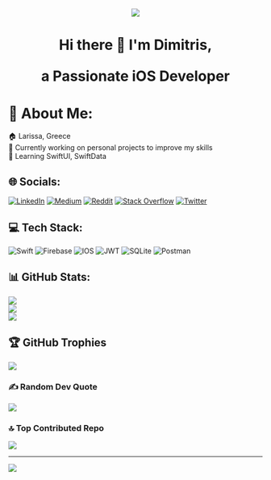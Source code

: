 <h1 align="center">
 <img src="https://www.linkpicture.com/q/WWDC-Wallpaper-9-by-YTECHB.png" />
</h1>

<H1 align="center">
  <b>Hi there 👋 I'm Dimitris,</b>
</p>

<p align="center">
  a Passionate iOS Developer
</p>


# 💫 About Me:
🏠 Larissa, Greece<br>🔭 Currently working on personal projects to improve my skills<br>🌱 Learning SwiftUI, SwiftData<br>


## 🌐 Socials:
[![LinkedIn](https://img.shields.io/badge/LinkedIn-%230077B5.svg?logo=linkedin&logoColor=white)](https://linkedin.com/in/dimitris-gkarlemos) [![Medium](https://img.shields.io/badge/Medium-12100E?logo=medium&logoColor=white)](https://medium.com/@@tebeloper) [![Reddit](https://img.shields.io/badge/Reddit-%23FF4500.svg?logo=Reddit&logoColor=white)](https://reddit.com/user/Tebeloper) [![Stack Overflow](https://img.shields.io/badge/-Stackoverflow-FE7A16?logo=stack-overflow&logoColor=white)](https://stackoverflow.com/users/14034164) [![Twitter](https://img.shields.io/badge/Twitter-%231DA1F2.svg?logo=Twitter&logoColor=white)](https://twitter.com/tebeloper) 

## 💻 Tech Stack:
![Swift](https://img.shields.io/badge/swift-F54A2A?style=for-the-badge&logo=swift&logoColor=white) ![Firebase](https://img.shields.io/badge/firebase-%23039BE5.svg?style=for-the-badge&logo=firebase) ![IOS](https://img.shields.io/badge/IOS-%2320232a.svg?style=for-the-badge&logo=apple&logoColor=white) ![JWT](https://img.shields.io/badge/JWT-black?style=for-the-badge&logo=JSON%20web%20tokens) ![SQLite](https://img.shields.io/badge/sqlite-%2307405e.svg?style=for-the-badge&logo=sqlite&logoColor=white) ![Postman](https://img.shields.io/badge/Postman-FF6C37?style=for-the-badge&logo=postman&logoColor=white)
## 📊 GitHub Stats:
![](https://github-readme-stats.vercel.app/api?username=tebeloper&theme=dark&hide_border=false&include_all_commits=true&count_private=true)<br/>
![](https://github-readme-streak-stats.herokuapp.com/?user=tebeloper&theme=dark&hide_border=false)<br/>
![](https://github-readme-stats.vercel.app/api/top-langs/?username=tebeloper&theme=dark&hide_border=false&include_all_commits=true&count_private=true&layout=compact)

## 🏆 GitHub Trophies
![](https://github-profile-trophy.vercel.app/?username=tebeloper&theme=radical&no-frame=false&no-bg=true&margin-w=4)

### ✍️ Random Dev Quote
![](https://quotes-github-readme.vercel.app/api?type=horizontal&theme=radical)

### 🔝 Top Contributed Repo
![](https://github-contributor-stats.vercel.app/api?username=tebeloper&limit=5&theme=dark&combine_all_yearly_contributions=true)

---
[![](https://visitcount.itsvg.in/api?id=tebeloper&icon=2&color=11)](https://visitcount.itsvg.in)

<!-- Proudly created with GPRM ( https://gprm.itsvg.in ) -->
